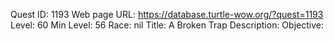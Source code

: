 Quest ID: 1193
Web page URL: https://database.turtle-wow.org/?quest=1193
Level: 60
Min Level: 56
Race: nil
Title: A Broken Trap
Description: 
Objective: 
